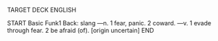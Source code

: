 TARGET DECK
ENGLISH

START
Basic
Funk1
Back: slang —n. 1 fear, panic. 2 coward. —v. 1 evade through fear. 2 be afraid (of). [origin uncertain]
END
